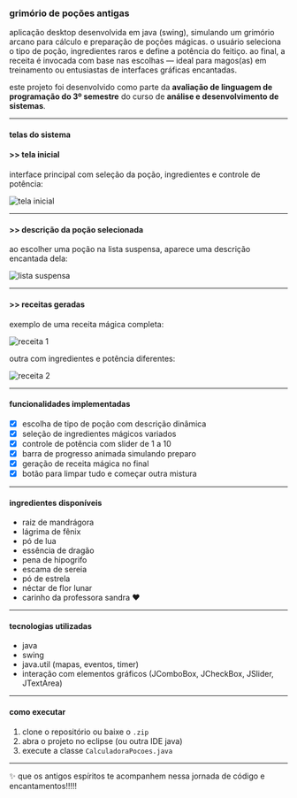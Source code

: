 ### grimório de poções antigas

aplicação desktop desenvolvida em java (swing), simulando um grimório arcano para cálculo e preparação de poções mágicas. o usuário seleciona o tipo de poção, ingredientes raros e define a potência do feitiço. ao final, a receita é invocada com base nas escolhas — ideal para magos(as) em treinamento ou entusiastas de interfaces gráficas encantadas.

este projeto foi desenvolvido como parte da **avaliação de linguagem de programação do 3º semestre** do curso de **análise e desenvolvimento de sistemas**.

---

#### telas do sistema

#### >> tela inicial  
interface principal com seleção da poção, ingredientes e controle de potência:

![tela inicial](./images/tela-inicial.png)

---

#### >> descrição da poção selecionada  
ao escolher uma poção na lista suspensa, aparece uma descrição encantada dela:

![lista suspensa](./images/lista-suspensa.png)

---

#### >> receitas geradas  
exemplo de uma receita mágica completa:

![receita 1](./images/receita1.png)

outra com ingredientes e potência diferentes:

![receita 2](./images/receita2.png)

---

#### funcionalidades implementadas

- [x] escolha de tipo de poção com descrição dinâmica
- [x] seleção de ingredientes mágicos variados
- [x] controle de potência com slider de 1 a 10
- [x] barra de progresso animada simulando preparo
- [x] geração de receita mágica no final
- [x] botão para limpar tudo e começar outra mistura

---

#### ingredientes disponíveis

- raiz de mandrágora  
- lágrima de fênix  
- pó de lua  
- essência de dragão  
- pena de hipogrifo  
- escama de sereia  
- pó de estrela  
- néctar de flor lunar  
- carinho da professora sandra ❤️

---

#### tecnologias utilizadas

- java
- swing
- java.util (mapas, eventos, timer)
- interação com elementos gráficos (JComboBox, JCheckBox, JSlider, JTextArea)

---

#### como executar

1. clone o repositório ou baixe o `.zip`
2. abra o projeto no eclipse (ou outra IDE java)
3. execute a classe `CalculadoraPocoes.java`

---

✨ que os antigos espíritos te acompanhem nessa jornada de código e encantamentos!!!!!
